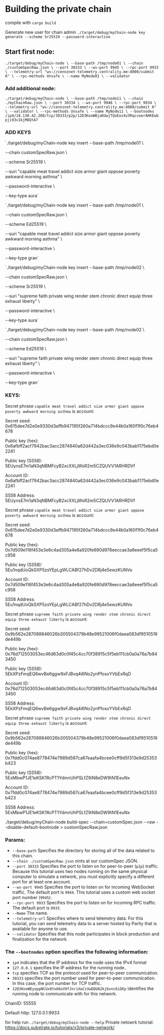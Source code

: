 # Building the private chain

compile with
`cargo build`

Generate new user for chain admin
`./target/debug/myChain-node key generate --scheme Sr25519 --password-interactive`


## Start first node:

`./target/debug/myChain-node \
--base-path /tmp/node01 \
--chain ./customSpecRaw.json \
--port 30333 \
--ws-port 9945 \
--rpc-port 9933 \
--telemetry-url "ws://cennznet-telemetry.centrality.me:8000/submit 0" \
--rpc-methods Unsafe \
--name MyNode01 \
--validator`


### Add additional node:

`./target/debug/myChain-node \
--base-path /tmp/node11 \
--chain ./myChainRaw.json \
--port 30334 \
--ws-port 9946 \
--rpc-port 9934 \
--telemetry-url "ws://cennznet-telemetry.centrality.me:8000/submit 0" \
--validator \
--rpc-methods Unsafe \
--name MyNode11 \
--bootnodes /ip4/18.130.42.208/tcp/30333/p2p/12D3KooWBjaKUwjTQoEoz4z5RqcvoerAHKEwbpji93v1kjM8QtA7`


### ADD KEYS

`./target/debug/myChain-node key insert --base-path /tmp/node01 \

--chain customSpecRaw.json \

--scheme Sr25519 \

--suri "capable meat travel addict size armor giant oppose poverty awkward morning asthma" \

--password-interactive \

--key-type aura`


`./target/debug/myChain-node key insert --base-path /tmp/node01 \

--chain customSpecRaw.json \

--scheme Ed25519 \

--suri "capable meat travel addict size armor giant oppose poverty awkward morning asthma" \

--password-interactive \

--key-type gran`


`./target/debug/myChain-node key insert --base-path /tmp/node02 \

--chain customSpecRaw.json \

--scheme Sr25519 \

--suri "supreme faith private wing render stem chronic direct equip three exhaust liberty" \

--password-interactive \

--key-type aura`


`./target/debug/myChain-node key insert --base-path /tmp/node02 \

--chain customSpecRaw.json \

--scheme Ed25519 \

--suri "supreme faith private wing render stem chronic direct equip three exhaust liberty" \

--password-interactive \

--key-type gran`


### KEYS:

  Secret phrase `capable meat travel addict size armor giant oppose poverty awkward morning asthma` is account:

  Secret seed:       0x615dee7d2e0e9330d3affb947195f260a714bdccc9e44b0a160f1f0c76eb4678

  Public key (hex):  0x6afbff2acf7942bac3acc2874840a62d442a3ec036e9c043bab1175ebd0e2241

  Public key (SS58): 5EUynsE7m1aN3qNBMFcyB2xcXXLjWsR2m5CZQUVV1ARHRDVf

  Account ID:        0x6afbff2acf7942bac3acc2874840a62d442a3ec036e9c043bab1175ebd0e2241

  SS58 Address:      5EUynsE7m1aN3qNBMFcyB2xcXXLjWsR2m5CZQUVV1ARHRDVf

  Secret phrase `capable meat travel addict size armor giant oppose poverty awkward morning asthma` is account:


  Secret seed:       0x615dee7d2e0e9330d3affb947195f260a714bdccc9e44b0a160f1f0c76eb4678

  Public key (hex):  0x7d509e116f453e3e6c4ad305a4e8a920fe690d978eeccae3a6eeef5f5ca5c958

  Public key (SS58): 5Eu1nqdUoQkSXP5zsYEpLgWLCABf27hDv2DRj4e5ewzKUNVo

  Account ID:        0x7d509e116f453e3e6c4ad305a4e8a920fe690d978eeccae3a6eeef5f5ca5c958

  SS58 Address:      5Eu1nqdUoQkSXP5zsYEpLgWLCABf27hDv2DRj4e5ewzKUNVo


  Secret phrase `supreme faith private wing render stem chronic direct equip three exhaust liberty` is account:

  Secret seed:       0x9b562e287088846026b305504379b48e99521006f0daea083df9510516de449b

  Public key (hex):  0x76d712503053ec46d63d0c0f45c4cc70f38915c5f5eb111cb0a0a76a7b843450

  Public key (SS58): 5EkXPzFmqEQ6wvBe6ggw9xFJBvq4i6No2ynPfosxYVbExRqD

  Account ID:        0x76d712503053ec46d63d0c0f45c4cc70f38915c5f5eb111cb0a0a76a7b843450

  SS58 Address:      5EkXPzFmqEQ6wvBe6ggw9xFJBvq4i6No2ynPfosxYVbExRqD


  Secret phrase `supreme faith private wing render stem chronic direct equip three exhaust liberty` is account:

  Secret seed:       0x9b562e287088846026b305504379b48e99521006f0daea083df9510516de449b

  Public key (hex):  0x7fdd0c074ae8778474e7989d567ca67eaafa4bcee0cff9d5f313e9d25353b423

  Public key (SS58): 5ExMbwP1JE1eKSK1RcPT1YdmnUhPSLfZ9iN8eDW9tN1EeuNx

  Account ID:        0x7fdd0c074ae8778474e7989d567ca67eaafa4bcee0cff9d5f313e9d25353b423

  SS58 Address:      5ExMbwP1JE1eKSK1RcPT1YdmnUhPSLfZ9iN8eDW9tN1EeuNx

./target/debug/myChain-node build-spec --chain=customSpec.json --raw --disable-default-bootnode > customSpecRaw.json

### Params:

- `--base-path` Specifies the directory for storing all of the data related to this chain.
- `--chain ./customSpecRaw.json` oints at our customSpec JSON.
- `--port 30333` Specifies the port to listen on for peer-to-peer (`p2p`) traffic. Because this tutorial uses two nodes running on the same physical computer to simulate a network, you must explicitly specify a different port for at least one account.
- `--ws-port 9945` Specifies the port to listen on for incoming WebSocket traffic. The default port is `9944`. This tutorial uses a custom web socket port number (`9945`).
- `--rpc-port 9933` Specifies the port to listen on for incoming RPC traffic. The default port is `9933`.
- `--Name` The name.
- `--telemetry-url` Specifies where to send telemetry data. For this tutorial, you can send telemetry data to a server hosted by Parity that is available for anyone to use.
- `--validator` Specifies that this node participates in block production and finalization for the network.



### The `--bootnodes` option specifies the following information:

- `ip4` indicates that the IP address for the node uses the IPv4 format
- `127.0.0.1` specifies the IP address for the running node..
- `tcp` specifies TCP as the protocol used for peer-to-peer communication.
- `30333` specifies the port number used for peer-to-peer communication.
    In this case, the port number for TCP traffic.
- `12D3KooWEyoppNCUx8Yx66oV9fJnriXwCcXwDDUA2kj6vnc6iDEp` identifies the running node to communicate with for this network.

ChainID: 55555

Default http: 127.0.0.1:9933

for help run `./target/debug/myChain-node --help`
Private netowrk tutorial: https://docs.substrate.io/tutorials/v3/private-network/
